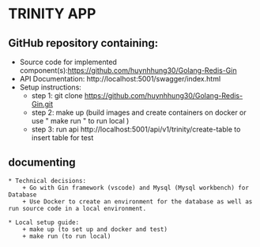 # TRINITY APP

## GitHub repository containing:

- Source code for implemented component(s):https://github.com/huynhhung30/Golang-Redis-Gin
- API Documentation: http://localhost:5001/swagger/index.html
- Setup instructions:
  - step 1: git clone https://github.com/huynhhung30/Golang-Redis-Gin.git
  - step 2: make up (build images and create containers on docker or use " make run " to run local )
  - step 3: run api http://localhost:5001/api/v1/trinity/create-table to insert table for test

## documenting

    * Technical decisions:
        + Go with Gin framework (vscode) and Mysql (Mysql workbench) for Database
        + Use Docker to create an environment for the database as well as run source code in a local environment.

    * Local setup guide:
        + make up (to set up and docker and test)
        + make run (to run local)
